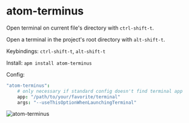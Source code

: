 # atom-terminus

Open terminal on current file's directory with `ctrl-shift-t`.

Open a terminal in the project's root directory with `alt-shift-t`.

Keybindings: `ctrl-shift-t`, `alt-shift-t`

Install: `apm install atom-terminus`

Config:
```coffeescript
"atom-terminus":
    # only necessary if standard config doesn't find terminal app
    app: "/path/to/your/favorite/terminal"
    args: "--useThisOptionWhenLaunchingTerminal"
```

![atom-terminus](https://raw.github.com/drelyn86/atom-terminus/master/terminus.gif)
